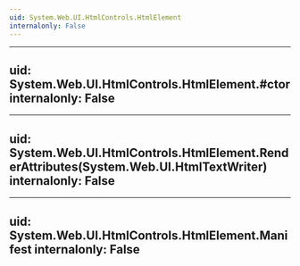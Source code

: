 ```yaml
---
uid: System.Web.UI.HtmlControls.HtmlElement
internalonly: False
---
```


---
uid: System.Web.UI.HtmlControls.HtmlElement.#ctor
internalonly: False
---

---
uid: System.Web.UI.HtmlControls.HtmlElement.RenderAttributes(System.Web.UI.HtmlTextWriter)
internalonly: False
---

---
uid: System.Web.UI.HtmlControls.HtmlElement.Manifest
internalonly: False
---
